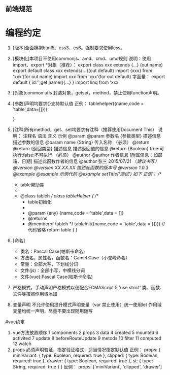 ## 前端规范
# 编程约定
1. [版本]全面拥抱html5、css3、es6。强制要求使用less。
2. [模块化]本项目不使用commonjs、amd、cmd、umd规则
   说明：使用import、export
   *对象（推荐）：
   export class xxx extends {...} (out name)
   export default class xxx extends{...}(out default)
   import {xxx} from 'xxx'(for out name)
   import xxx from 'xxx'(for out default)
   字面量： 
   export default { id:'',get name(){...} }
   import linq from ‘xxx’
3. [对象]common utis 封装对象，getset，method，禁止使用function声明。
4. [参数]声明均要求{}支持默认值
   正例：
   tablehelper({name,code = 'table',data=[]}){

   }
5. [注释]所有method，get、set均要求有注释（推荐使用Document This）
   说明：
   注释名 语法  含义  示例
   @param  @param 参数名 {参数类型} 描述信息  描述参数的信息 @param name {String} 传入名称 （必须）
   @return @return {返回类型} 描述信息 描述返回值的信息    @return {Boolean} true:可执行;false:不可执行 （必须）
   @author @author 作者信息 [附属信息：如邮箱、日期]  描述此函数作者的信息  @author 张三 2015/07/21 （*建议书写）
   @version    @version XX.XX.XX   描述此函数的版本号   @version 1.0.3 
   @example    @example 示例代码   @example setTitle('测试') 如下
   正例：
   /**
    * table帮助类
    * 
    * @class tableh
    */
    class tableHelper {
        /**
        * table初始化
        * 
        * @param {any} {name,code = 'table',data = []} 
        * @returns 
        * @memberof tableh
        */
        tableInit({name,code = 'table',data = []}){
                // 代码省略
                return table
        }
    }
6. [命名] 
   * 类名：Pascal Case(帕斯卡命名) 
   * 方法名，属性名，函数名：Camel Case（小驼峰命名）
   * 常量：全部大写，下划线分词
   * 文件(js)：全部小写，中横线分词
   * 文件(vue):Pascal Case(帕斯卡命名)
7. 严格模式，手动声明严格模式以便配合ECMAScript 5 'use strict' 类、函数、文件等按照作用域添加
8. 变量声明
   不允许使用提升模式声明变量（var 禁止使用）统一使用let 作用域变量均统一声明，尽量不要出现随用随写

#vue约定
1. vue方法放置顺序
    1 components
    2 props
    3 data
    4 created
    5 mounted
    6 activited
    7 update
    8 beforeRouteUpdate
    9 metods
    10 filter
    11 computed
    12 watch
2. props 必须声明验证，指定验证格式，适当情况指定默认值
  正例：
  props: {
    miniVariant: {
      type: Boolean,
      required: true
    },
    clipped: {
      type: Boolean,
      required: true
    },
    drawer: {
      type: Boolean,
      required: true
    },
    st: {
      type: String,
      required: true
    }
  }
  反例：
  props: ['miniVariant', 'clipped', 'drawer']